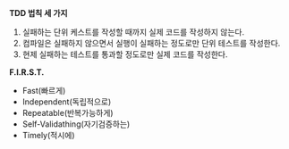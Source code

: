 **TDD 법칙 세 가지**
1. 실패하는 단위 케스트를 작성할 때까지 실제 코드를 작성하지 않는다.  
2. 컴파일은 실패하지 않으면서 실행이 실패하는 정도로만 단위 테스트를 작성한다.  
3. 현제 실패하는 테스트를 통과할 정도로만 실제 코드를 작성한다.  
  
**F.I.R.S.T.**
- Fast(빠르게)  
- Independent(독립적으로)  
- Repeatable(반복가능하게)  
- Self-Validathing(자기검증하는)  
- Timely(적시에)  